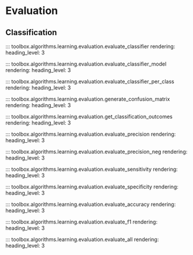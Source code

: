 # Evaluation

## Classification

::: toolbox.algorithms.learning.evaluation.evaluate_classifier
    rendering:
      heading_level: 3

::: toolbox.algorithms.learning.evaluation.evaluate_classifier_model
    rendering:
      heading_level: 3

::: toolbox.algorithms.learning.evaluation.evaluate_classifier_per_class
    rendering:
      heading_level: 3

::: toolbox.algorithms.learning.evaluation.generate_confusion_matrix
    rendering:
      heading_level: 3

::: toolbox.algorithms.learning.evaluation.get_classification_outcomes
    rendering:
      heading_level: 3

::: toolbox.algorithms.learning.evaluation.evaluate_precision
    rendering:
      heading_level: 3

::: toolbox.algorithms.learning.evaluation.evaluate_precision_neg
    rendering:
      heading_level: 3

::: toolbox.algorithms.learning.evaluation.evaluate_sensitivity
    rendering:
      heading_level: 3

::: toolbox.algorithms.learning.evaluation.evaluate_specificity
    rendering:
      heading_level: 3

::: toolbox.algorithms.learning.evaluation.evaluate_accuracy
    rendering:
      heading_level: 3

::: toolbox.algorithms.learning.evaluation.evaluate_f1
    rendering:
      heading_level: 3

::: toolbox.algorithms.learning.evaluation.evaluate_all
    rendering:
      heading_level: 3
